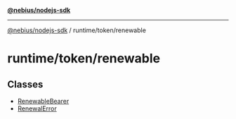 [**@nebius/nodejs-sdk**](../../../README.md)

***

[@nebius/nodejs-sdk](../../../README.md) / runtime/token/renewable

# runtime/token/renewable

## Classes

- [RenewableBearer](classes/RenewableBearer.md)
- [RenewalError](classes/RenewalError.md)
